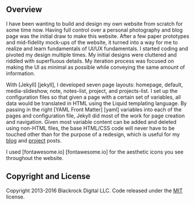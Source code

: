## Overview
I have been wanting to build and design my own website from scratch for some time now. Having full control over a personal photography and blog page was the initial draw to make this website. After a few paper prototypes and mid-fidelity mock-ups of the website, it turned into a way for me to realize and learn fundamentals of UI/UX fundamentals. I started coding and pivoted my design multiple times. My initial designs were cluttered and riddled with superfluous details. My iteration process was focused on making the UI as minimal as possible while conveying the same amount of information.

With [Jekyll] [jekyll], I developed seven page layouts: homepage, default, media-slideshow, note, notes-list, project, and projects-list. I set up the configuration files so that given a page with a certain set of variables, all data would be translated in HTML using the Liquid templating language. By passing in the right [YAML Front Matter] [yaml] variables into each of the pages and configuration file, Jekyll did most of the work for page creation and navigation. Given most variable content can be added and deleted using non-HTML files, the base HTML/CSS code will never have to be touched other than for the purpose of a redesign, which is useful for my [blog](/notes.html) and [project](/projects.html) posts.

I used [fontawesome.io] [fontawesome.io] for the aesthetic icons you see throughout the website.

## Copyright and License

Copyright 2013-2016 Blackrock Digital LLC. Code released under the [MIT](https://github.com/BlackrockDigital/startbootstrap-bare/blob/gh-pages/LICENSE) license.
